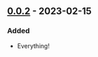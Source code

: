 ## [0.0.2](https://github.com/sudoaugustin/renex/releases/tag/v0.0.2) - 2023-02-15
### Added
- Everything!
